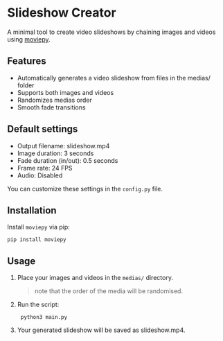 # Slideshow Creator

A minimal tool to create video slideshows by chaining images and videos using [moviepy](https://github.com/Zulko/moviepy).

## Features

- Automatically generates a video slideshow from files in the medias/ folder
- Supports both images and videos
- Randomizes medias order
- Smooth fade transitions

## Default settings

- Output filename: slideshow.mp4
- Image duration: 3 seconds
- Fade duration (in/out): 0.5 seconds
- Frame rate: 24 FPS
- Audio: Disabled

You can customize these settings in the `config.py` file.

## Installation

Install `moviepy` via pip:

    pip install moviepy

## Usage

1. Place your images and videos in the `medias/` directory.
    > note that the order of the media will be randomised.

2. Run the script:

        python3 main.py 

3. Your generated slideshow will be saved as slideshow.mp4.
